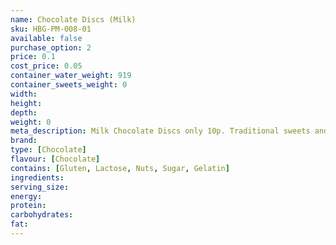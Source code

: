 ```yaml
---
name: Chocolate Discs (Milk)
sku: HBG-PM-008-01
available: false
purchase_option: 2
price: 0.1
cost_price: 0.05
container_water_weight: 919
container_sweets_weight: 0
width: 
height: 
depth: 
weight: 0
meta_description: Milk Chocolate Discs only 10p. Traditional sweets and more at Humbugs Confectionery Store. Specialists in satisfying your sweet tooth!
brand: 
type: [Chocolate]
flavour: [Chocolate]
contains: [Gluten, Lactose, Nuts, Sugar, Gelatin]
ingredients: 
serving_size: 
energy: 
protein: 
carbohydrates: 
fat: 
---
```

